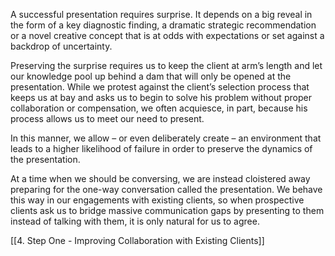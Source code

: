 A successful presentation requires surprise. It depends on a big reveal in the form of a key diagnostic finding, a dramatic strategic recommendation or a novel creative concept that is at odds with expectations or set against a backdrop of uncertainty.

Preserving the surprise requires us to keep the client at arm’s length and let our knowledge pool up behind a dam that will only be opened at the presentation. While we protest against the client’s selection process that keeps us at bay and asks us to begin to solve his problem without proper collaboration or compensation, we often acquiesce, in part, because his process allows us to meet our need to present.

 In this manner, we allow – or even deliberately create – an environment that leads to a higher likelihood of failure in order to preserve the dynamics of the presentation.
  
At a time when we should be conversing, we are instead cloistered away preparing for the one-way conversation called the presentation. We behave this way in our engagements with existing clients, so when prospective clients ask us to bridge massive communication gaps by presenting to them instead of talking with them, it is only natural for us to agree.

[[4. Step One - Improving Collaboration with Existing Clients]]